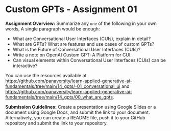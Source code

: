# Custom GPTs - Assignment 01

**Assignment Overview:**
Summarize any `one` of the following in your own words, A single paragraph would be enough:

- What are Conversational User Interfaces (CUIs), explain in detail?
- What are GPTs? What are features and use cases of custom GPTs?
- What is the Future of Conversational User Interfaces (CUIs)?
- Write a note on OpenAI Custom GPT: A Platform for CUI.
- Can visual elements within Conversational User Interfaces (CUIs) can be interactive?

You can use the resources available at https://github.com/panaversity/learn-applied-generative-ai-fundamentals/tree/main/14_gpts/-01_conversational_ui and https://github.com/panaversity/learn-applied-generative-ai-fundamentals/tree/main/14_gpts/00_what_are_gpts.

**Submission Guidelines:**
Create a presentation using Google Slides or a document using Google Docs, and submit the link to your document. Alternatively, you can create a README file, push it to your GitHub repository and submit the link to your repository.
